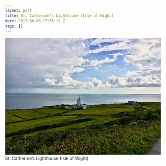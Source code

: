 ```yaml
---
layout: post
title: St. Catherine’s Lighthouse (Isle of Wight)
date: 2017-08-08 17:55:12 Z
tags: []
---
```

![](/media/2017/08/163952326809.jpg)
St. Catherine’s Lighthouse (Isle of Wight)
